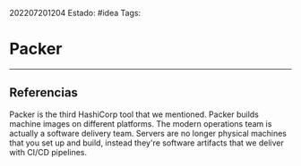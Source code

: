 202207201204
Estado: #idea
Tags:

# Packer

---
## Referencias

Packer is the third HashiCorp tool that we mentioned. Packer builds machine images on different platforms. The modern operations team is actually a software delivery team. Servers are no longer physical machines that you set up and build, instead they're software artifacts that we deliver with CI/CD pipelines.